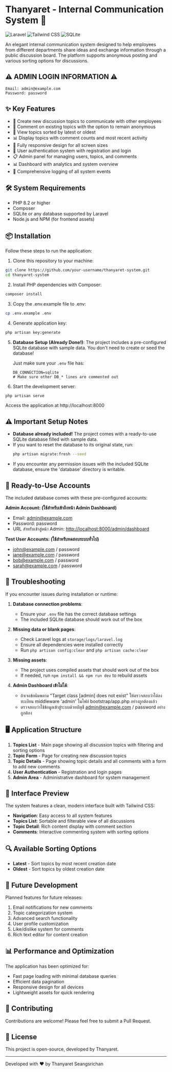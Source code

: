 # Thanyaret - Internal Communication System 🚀

![Laravel](https://img.shields.io/badge/Laravel-FF2D20?style=for-the-badge&logo=laravel&logoColor=white)
![Tailwind CSS](https://img.shields.io/badge/Tailwind_CSS-38B2AC?style=for-the-badge&logo=tailwind-css&logoColor=white)
![SQLite](https://img.shields.io/badge/SQLite-07405E?style=for-the-badge&logo=sqlite&logoColor=white)

An elegant internal communication system designed to help employees from different departments share ideas and exchange information through a public discussion board. The platform supports anonymous posting and various sorting options for discussions.

## ⚠️ ADMIN LOGIN INFORMATION ⚠️

```
Email: admin@example.com
Password: password
```

## ✨ Key Features

- 📝 Create new discussion topics to communicate with other employees
- 💬 Comment on existing topics with the option to remain anonymous
- 🔄 View topics sorted by latest or oldest
- 📊 Display topics with comment counts and most recent activity
- 📱 Fully responsive design for all screen sizes
- 🔐 User authentication system with registration and login
- 📋 Admin panel for managing users, topics, and comments
- 📊 Dashboard with analytics and system overview
- 📄 Comprehensive logging of all system events

## 🛠️ System Requirements

- PHP 8.2 or higher
- Composer
- SQLite or any database supported by Laravel
- Node.js and NPM (for frontend assets)

## 📦 Installation

Follow these steps to run the application:

1. Clone this repository to your machine:

```bash
git clone https://github.com/your-username/thanyaret-system.git
cd thanyaret-system
```

2. Install PHP dependencies with Composer:

```bash
composer install
```

3. Copy the .env.example file to .env:

```bash
cp .env.example .env
```

4. Generate application key:

```bash
php artisan key:generate
```

5. **Database Setup (Already Done!)**: 
   The project includes a pre-configured SQLite database with sample data. You don't need to create or seed the database!

   Just make sure your `.env` file has:
   ```
   DB_CONNECTION=sqlite
   # Make sure other DB_* lines are commented out
   ```

6. Start the development server:

```bash
php artisan serve
```

Access the application at http://localhost:8000

## ⚠️ Important Setup Notes

- **Database already included!** The project comes with a ready-to-use SQLite database filled with sample data.
- If you want to reset the database to its original state, run:
  ```bash
  php artisan migrate:fresh --seed
  ```
- If you encounter any permission issues with the included SQLite database, ensure the 'database' directory is writable.

## 👤 Ready-to-Use Accounts

The included database comes with these pre-configured accounts:

**Admin Account: (ใช้สำหรับเข้าถึงหน้า Admin Dashboard)**
- Email: admin@example.com
- Password: password
- URL สำหรับเข้าสู่หน้า Admin: [http://localhost:8000/admin/dashboard](http://localhost:8000/admin/dashboard)

**Test User Accounts: (ใช้สำหรับทดสอบระบบทั่วไป)**
- john@example.com / password
- jane@example.com / password
- bob@example.com / password
- sarah@example.com / password

## 🔧 Troubleshooting

If you encounter issues during installation or runtime:

1. **Database connection problems**:
   - Ensure your `.env` file has the correct database settings
   - The included SQLite database should work out of the box

2. **Missing data or blank pages**:
   - Check Laravel logs at `storage/logs/laravel.log`
   - Ensure all dependencies were installed correctly
   - Run `php artisan config:clear` and `php artisan cache:clear`

3. **Missing assets**:
   - The project uses compiled assets that should work out of the box
   - If needed, run `npm install && npm run dev` to rebuild assets

4. **Admin Dashboard เข้าไม่ได้**:
   - ถ้าเจอข้อผิดพลาด "Target class [admin] does not exist" ให้ตรวจสอบว่าได้ลงทะเบียน middleware 'admin' ในไฟล์ bootstrap/app.php อย่างถูกต้องแล้ว
   - ตรวจสอบว่าใช้ข้อมูลเข้าสู่ระบบด้วยบัญชี admin@example.com / password อย่างถูกต้อง

## 🖥️ Application Structure

1. **Topics List** - Main page showing all discussion topics with filtering and sorting options
2. **Topic Form** - Page for creating new discussion topics
3. **Topic Details** - Page showing topic details and all comments with a form to add new comments
4. **User Authentication** - Registration and login pages
5. **Admin Area** - Administrative dashboard for system management

## 🧩 Interface Preview

The system features a clean, modern interface built with Tailwind CSS:

- **Navigation**: Easy access to all system features
- **Topics List**: Sortable and filterable view of all discussions
- **Topic Detail**: Rich content display with comment section
- **Comments**: Interactive commenting system with sorting options

## 🔍 Available Sorting Options

- **Latest** - Sort topics by most recent creation date
- **Oldest** - Sort topics by oldest creation date

## 🚀 Future Development

Planned features for future releases:

1. Email notifications for new comments
2. Topic categorization system
3. Advanced search functionality
4. User profile customization
5. Like/dislike system for comments
6. Rich text editor for content creation

## 📊 Performance and Optimization

The application has been optimized for:
- Fast page loading with minimal database queries
- Efficient data pagination
- Responsive design for all devices
- Lightweight assets for quick rendering

## 🤝 Contributing

Contributions are welcome! Please feel free to submit a Pull Request.

## 📄 License

This project is open-source, developed by Thanyaret.

---

Developed with ❤️ by Thanyaret Seangsrichan
